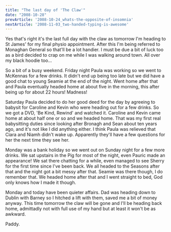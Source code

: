 ```yaml
---
title: "The last day of 'The Claw'"
date: "2008-10-28"
prevArticle: '2008-10-24_whats-the-opposite-of-insomnia'
nextArticle: '2008-11-03_two-handed-typing-is-awesome'
---
```

Yes that's right it's the last full day with the claw as tomorrow I'm heading to St James' for my final physio appointment. After this I'm being referred to Monaghan General so that'll be a lot handier. I must be due a bit of luck too as a bird decided to crap on me while I was walking around town. All over my black hoodie too...

So a bit of a busy weekend. Friday night Paula was working so we went to McKennas for a few drinks. It didn't end up being too late but we did have a good chat to young Seamie at the end of the night. Went home after that and Paula eventually headed home at about five in the morning, this after being up for about 22 hours! Madness!

Saturday Paula decided to do her good deed for the day by agreeing to babysit for Caroline and Kevin who were heading out for a few drinks. So we got a DVD, 'Be Kind, Rewind' and watched it. Caroline and Kevin came home at about half one or so and we headed home. That was my first real babysitting duties since looking after Bronagh and Sean about ten years ago, and it's not like I did anything either. I think Paula was relieved that Ciara and Niamh didn't wake up. Apparently they'll have a few questions for her the next time they see her.

Monday was a bank holiday so we went out on Sunday night for a few more drinks. We sat upstairs in the Pig for most of the night, even Pauric made an appearance! We sat there chatting for a while, even managed to see Sherry for the first time since I've been back. We all headed to the Seasons after that and the night got a bit messy after that. Seamie was there though, I do remember that. We headed home after that and I went straight to bed, God only knows how I made it though.

Monday and today have been quieter affairs. Dad was heading down to Dublin with Barney so I hitched a lift with them, saved me a bit of money anyway. This time tomorrow the claw will be gone and I'll be heading back home, admittadly not with full use of my hand but at least it won't be as awkward.

Paddy.